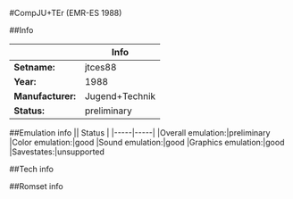 #CompJU+TEr (EMR-ES 1988)

##Info

||Info|
|-----|-----|
|**Setname:**|jtces88
|**Year:**|1988
|**Manufacturer:**|Jugend+Technik
|**Status:**|preliminary

##Emulation info
|| Status |
|-----|-----|
|Overall emulation:|preliminary
|Color emulation:|good
|Sound emulation:|good
|Graphics emulation:|good
|Savestates:|unsupported

##Tech info

##Romset info

<!--- START OF EDITED COMMENT DO NOT TOUCH TEXT ABOVE-->
